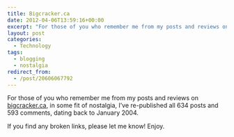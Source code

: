 ```yaml
---
title: Bigcracker.ca
date: 2012-04-06T13:59:16+00:00
excerpt: "For those of you who remember me from my posts and reviews on bigcracker.ca, I’ve re-published all 634 posts and 593 comments."
layout: post
categories:
  - Technology
tags:
  - blogging
  - nostalgia
redirect_from:
  - /post/20606067792
---
```

For those of you who remember me from my posts and reviews on [bigcracker.ca](http://craigmcn.ca/ "bigcracker.ca"), in some fit of nostalgia, I’ve re-published all 634 posts and 593 comments, dating back to January 2004.

If you find any broken links, please let me know! Enjoy.